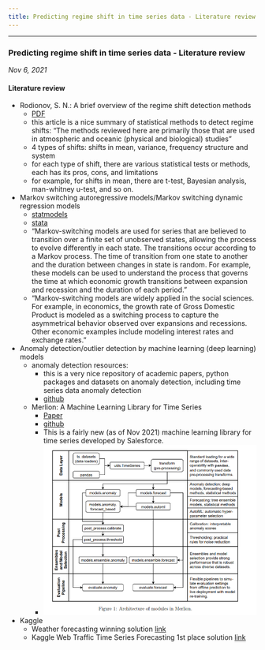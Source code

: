 ```yaml
---
title: Predicting regime shift in time series data - Literature review
---
```



***
### Predicting regime shift in time series data - Literature review
*Nov 6, 2021*


#### Literature review

- Rodionov, S. N.: A brief overview of the regime shift detection methods
	- [PDF](https://www.beringclimate.noaa.gov/regimes/rodionov_overview.pdf)
	- this article is a nice summary of statistical methods to detect regime shifts: “The methods reviewed here are primarily those that are used in atmospheric and oceanic (physical and biological) studies”
	- 4 types of shifts: shifts in mean, variance, frequency structure and system
	- for each type of shift, there are various statistical tests or methods, each has its pros, cons, and limitations
	- for example, for shifts in mean, there are t-test, Bayesian analysis, man-whitney u-test, and so on. 
- Markov switching autoregressive models/Markov switching dynamic regression models
	- [statmodels](https://www.statsmodels.org/dev/examples/notebooks/generated/markov_regression.html)
	- [stata](https://www.stata.com/manuals14/tsmswitch.pdf)
	- “Markov-switching models are used for series that are believed to transition over a finite set of unobserved states, allowing the process to evolve differently in each state. The transitions occur according to a Markov process. The time of transition from one state to another and the duration between changes in state is random. For example, these models can be used to understand the process that governs the time at which economic growth transitions between expansion and recession and the duration of each period.”
	- “Markov-switching models are widely applied in the social sciences. For example, in economics, the growth rate of Gross Domestic Product is modeled as a switching process to capture the asymmetrical behavior observed over expansions and recessions. Other economic examples include modeling interest rates and exchange rates.”
- Anomaly detection/outlier detection by machine learning (deep learning) models
	- anomaly detection resources:
	   - this is a very nice repository of academic papers, python packages and datasets on anomaly detection, including time series data anomaly detection
	   - [github](https://github.com/yzhao062/anomaly-detection-resources)
	- Merlion: A Machine Learning Library for Time Series
	   - [Paper](https://arxiv.org/pdf/2109.09265.pdf)
	   - [github](https://github.com/salesforce/Merlion)
	   - This is a fairly new (as of Nov 2021) machine learning library for time series developed by Salesforce.
	   - ![Architecture of modules in Merlion](../img/merlion.png)
- Kaggle
	- Weather forecasting winning solution [link](https://github.com/fengyang95/AIC_Weather_Forecasting)
	- Kaggle Web Traffic Time Series Forecasting 1st place solution [link](https://github.com/Arturus/kaggle-web-traffic/blob/master/model.py)
